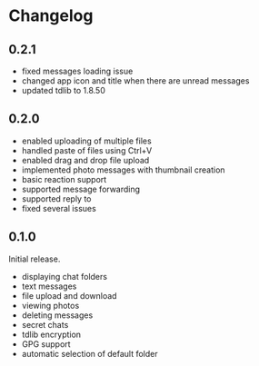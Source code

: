 # Changelog

## 0.2.1

* fixed messages loading issue
* changed app icon and title when there are unread messages
* updated tdlib to 1.8.50

## 0.2.0

* enabled uploading of multiple files
* handled paste of files using Ctrl+V
* enabled drag and drop file upload
* implemented photo messages with thumbnail creation
* basic reaction support
* supported message forwarding
* supported reply to
* fixed several issues

## 0.1.0

Initial release.

* displaying chat folders
* text messages
* file upload and download
* viewing photos
* deleting messages
* secret chats
* tdlib encryption
* GPG support
* automatic selection of default folder
